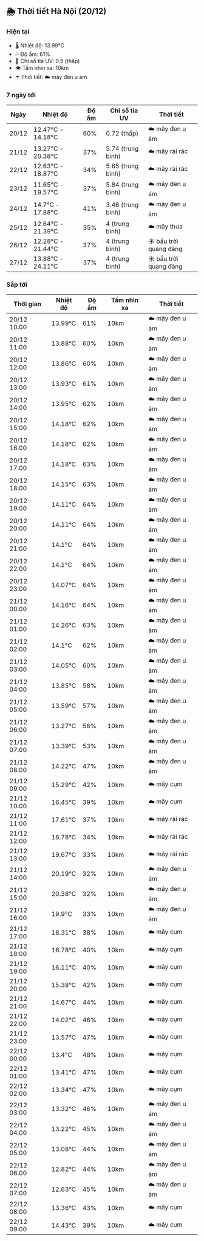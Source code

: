 ## 🌦️ Thời tiết Hà Nội (20/12)

### Hiện tại

- 🌡️ Nhiệt độ: 13.99℃
- 💦 Độ ẩm: 61%
- 🌟 Chỉ số tia UV: 0.5 (thấp)
- 👁️ Tầm nhìn xa: 10km
- ☂️ Thời tiết: ☁️ mây đen u ám

### 7 ngày tới

| Ngày | Nhiệt độ | Độ ẩm | Chỉ số tia UV | Thời tiết |
| --- | --- | --- | --- | --- |
| 20/12 | 12.47℃ - 14.18℃ | 60% | 0.72 (thấp) | ☁️ mây đen u ám |
| 21/12 | 13.27℃ - 20.38℃ | 37% | 5.74 (trung bình) | ☁️ mây rải rác |
| 22/12 | 12.63℃ - 18.87℃ | 34% | 5.65 (trung bình) | ☁️ mây rải rác |
| 23/12 | 11.65℃ - 19.57℃ | 37% | 5.84 (trung bình) | ☁️ mây đen u ám |
| 24/12 | 14.7℃ - 17.88℃ | 41% | 3.46 (trung bình) | ☁️ mây đen u ám |
| 25/12 | 12.64℃ - 21.39℃ | 35% | 4 (trung bình) | ☁️ mây thưa |
| 26/12 | 12.28℃ - 21.44℃ | 37% | 4 (trung bình) | ☀️ bầu trời quang đãng |
| 27/12 | 13.88℃ - 24.11℃ | 37% | 4 (trung bình) | ☀️ bầu trời quang đãng |

### Sắp tới

| Thời gian | Nhiệt độ | Độ ẩm | Tầm nhìn xa | Thời tiết |
| --- | --- | --- | --- | --- |
| 20/12 10:00 | 13.99℃ | 61% | 10km | ☁️ mây đen u ám |
| 20/12 11:00 | 13.88℃ | 60% | 10km | ☁️ mây đen u ám |
| 20/12 12:00 | 13.86℃ | 60% | 10km | ☁️ mây đen u ám |
| 20/12 13:00 | 13.93℃ | 61% | 10km | ☁️ mây đen u ám |
| 20/12 14:00 | 13.95℃ | 62% | 10km | ☁️ mây đen u ám |
| 20/12 15:00 | 14.18℃ | 62% | 10km | ☁️ mây đen u ám |
| 20/12 16:00 | 14.18℃ | 62% | 10km | ☁️ mây đen u ám |
| 20/12 17:00 | 14.18℃ | 63% | 10km | ☁️ mây đen u ám |
| 20/12 18:00 | 14.15℃ | 63% | 10km | ☁️ mây đen u ám |
| 20/12 19:00 | 14.11℃ | 64% | 10km | ☁️ mây đen u ám |
| 20/12 20:00 | 14.11℃ | 64% | 10km | ☁️ mây đen u ám |
| 20/12 21:00 | 14.1℃ | 64% | 10km | ☁️ mây đen u ám |
| 20/12 22:00 | 14.1℃ | 64% | 10km | ☁️ mây đen u ám |
| 20/12 23:00 | 14.07℃ | 64% | 10km | ☁️ mây đen u ám |
| 21/12 00:00 | 14.16℃ | 64% | 10km | ☁️ mây đen u ám |
| 21/12 01:00 | 14.26℃ | 63% | 10km | ☁️ mây đen u ám |
| 21/12 02:00 | 14.1℃ | 62% | 10km | ☁️ mây đen u ám |
| 21/12 03:00 | 14.05℃ | 60% | 10km | ☁️ mây đen u ám |
| 21/12 04:00 | 13.85℃ | 58% | 10km | ☁️ mây đen u ám |
| 21/12 05:00 | 13.59℃ | 57% | 10km | ☁️ mây đen u ám |
| 21/12 06:00 | 13.27℃ | 56% | 10km | ☁️ mây đen u ám |
| 21/12 07:00 | 13.39℃ | 53% | 10km | ☁️ mây đen u ám |
| 21/12 08:00 | 14.22℃ | 47% | 10km | ☁️ mây đen u ám |
| 21/12 09:00 | 15.29℃ | 42% | 10km | ☁️ mây cụm |
| 21/12 10:00 | 16.45℃ | 39% | 10km | ☁️ mây cụm |
| 21/12 11:00 | 17.61℃ | 37% | 10km | ☁️ mây rải rác |
| 21/12 12:00 | 18.78℃ | 34% | 10km | ☁️ mây rải rác |
| 21/12 13:00 | 19.67℃ | 33% | 10km | ☁️ mây rải rác |
| 21/12 14:00 | 20.19℃ | 32% | 10km | ☁️ mây đen u ám |
| 21/12 15:00 | 20.38℃ | 32% | 10km | ☁️ mây đen u ám |
| 21/12 16:00 | 19.9℃ | 33% | 10km | ☁️ mây đen u ám |
| 21/12 17:00 | 18.31℃ | 38% | 10km | ☁️ mây cụm |
| 21/12 18:00 | 16.78℃ | 40% | 10km | ☁️ mây cụm |
| 21/12 19:00 | 16.11℃ | 40% | 10km | ☁️ mây cụm |
| 21/12 20:00 | 15.38℃ | 42% | 10km | ☁️ mây cụm |
| 21/12 21:00 | 14.67℃ | 44% | 10km | ☁️ mây cụm |
| 21/12 22:00 | 14.02℃ | 46% | 10km | ☁️ mây cụm |
| 21/12 23:00 | 13.57℃ | 47% | 10km | ☁️ mây cụm |
| 22/12 00:00 | 13.4℃ | 48% | 10km | ☁️ mây cụm |
| 22/12 01:00 | 13.41℃ | 47% | 10km | ☁️ mây cụm |
| 22/12 02:00 | 13.34℃ | 47% | 10km | ☁️ mây cụm |
| 22/12 03:00 | 13.32℃ | 46% | 10km | ☁️ mây đen u ám |
| 22/12 04:00 | 13.22℃ | 45% | 10km | ☁️ mây đen u ám |
| 22/12 05:00 | 13.08℃ | 44% | 10km | ☁️ mây đen u ám |
| 22/12 06:00 | 12.82℃ | 44% | 10km | ☁️ mây đen u ám |
| 22/12 07:00 | 12.63℃ | 45% | 10km | ☁️ mây đen u ám |
| 22/12 08:00 | 13.36℃ | 43% | 10km | ☁️ mây cụm |
| 22/12 09:00 | 14.43℃ | 39% | 10km | ☁️ mây cụm |
